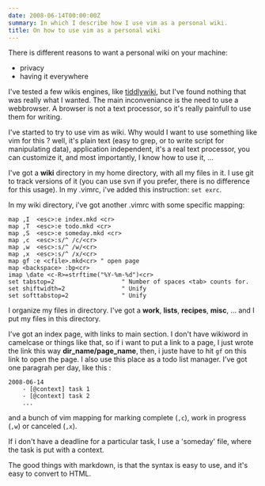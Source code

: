 ```yaml
---
date: 2008-06-14T00:00:00Z
summary: In which I describe how I use vim as a personal wiki.
title: On how to use vim as a personal wiki
---
```


There is different reasons to want a personal wiki on your machine:

* privacy
* having it everywhere

I've tested a few wikis engines, like [tiddlywiki](http://tiddlywiki.com/), but I've found nothing that was really what I wanted. The main inconveniance is the need to use a webbrowser. A browser is not a text processor, so it's really painfull to use them for writing.

I've started to try to use vim as wiki. Why would I want to use something like vim for this ? well, it's plain text (easy to grep, or to write script for manipulating data), application independent, it's a real text processor, you can customize it, and most importantly, I know how to use it, ...

I've got a **wiki** directory in my home directory, with all my files in it.  I use git to track versions of it (you can use svn if you prefer, there is no difference for this usage). In my .vimrc, i've added this instruction: `set exrc`.

In my wiki directory, i've got another .vimrc with some specific mapping:

```vim
map ,I  <esc>:e index.mkd <cr>
map ,T  <esc>:e todo.mkd <cr>
map ,S  <esc>:e someday.mkd <cr>
map ,c  <esc>:s/^ /c/<cr>
map ,w  <esc>:s/^ /w/<cr>
map ,x  <esc>:s/^ /x/<cr>
map gf :e <cfile>.mkd<cr> " open page
map <backspace> :bp<cr>
imap \date <c-R>=strftime("%Y-%m-%d")<cr>
set tabstop=2                   " Number of spaces <tab> counts for.
set shiftwidth=2                " Unify
set softtabstop=2               " Unify
```

I organize my files in directory. I've got a **work**, **lists**, **recipes**, **misc**, ... and I put my files in this directory.

I've got an index page, with links to main section. I don't have wikiword in camelcase or things like that, so if i want to put a link to a page, I just wrote the link this way **dir_name/page_name**, then, i juste have to hit `gf` on this link to open the page.  I also use this place as a todo list manager. I've got one paragrah per day, like this :

    2008-06-14
        - [@context] task 1
        - [@context] task 2
        ...

and a bunch of vim mapping for marking complete (`,c`), work in progress (`,w`) or canceled (`,x`).

If i don't have a deadline for a particular task, I use a 'someday' file, where the task is put with a context.

The good things with markdown, is that the syntax is easy to use, and it's easy to convert to HTML.
